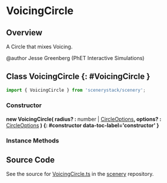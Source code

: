 # VoicingCircle

## Overview

A Circle that mixes Voicing.

@author Jesse Greenberg (PhET Interactive Simulations)

## Class VoicingCircle {: #VoicingCircle }


```js
import { VoicingCircle } from 'scenerystack/scenery';
```
### Constructor

#### new VoicingCircle( radius? : <span style="font-weight: 400;"><span style="color: hsla(calc(var(--md-hue) + 180deg),80%,40%,1);">number</span> | [CircleOptions](../scenery/Circle.md#CircleOptions)</span>, options? : <span style="font-weight: 400;">[CircleOptions](../scenery/Circle.md#CircleOptions)</span> ) {: #constructor data-toc-label='constructor' }

### Instance Methods





## Source Code

See the source for [VoicingCircle.ts](https://github.com/phetsims/scenery/blob/main/js/accessibility/voicing/nodes/VoicingCircle.ts) in the [scenery](https://github.com/phetsims/scenery) repository.
